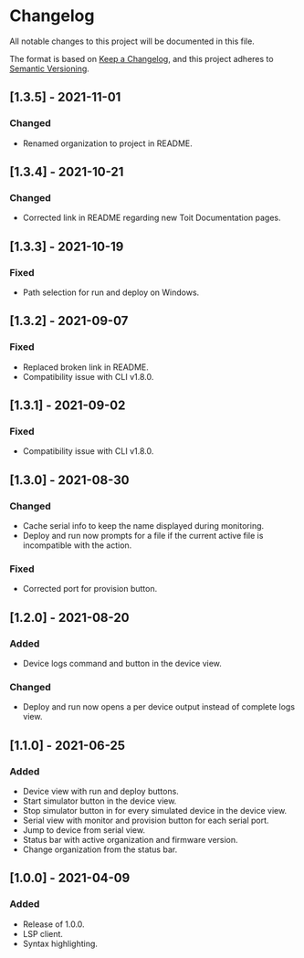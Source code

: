 # Changelog
All notable changes to this project will be documented in this file.

The format is based on [Keep a Changelog](https://keepachangelog.com/en/1.0.0/),
and this project adheres to [Semantic Versioning](https://semver.org/spec/v2.0.0.html).

## [1.3.5] - 2021-11-01
### Changed
- Renamed organization to project in README.

## [1.3.4] - 2021-10-21
### Changed
- Corrected link in README regarding new Toit Documentation pages.

## [1.3.3] - 2021-10-19
### Fixed
- Path selection for run and deploy on Windows.

## [1.3.2] - 2021-09-07
### Fixed
- Replaced broken link in README.
- Compatibility issue with CLI v1.8.0.

## [1.3.1] - 2021-09-02
### Fixed
- Compatibility issue with CLI v1.8.0.

## [1.3.0] - 2021-08-30
### Changed
- Cache serial info to keep the name displayed during monitoring.
- Deploy and run now prompts for a file if the current active file is incompatible with the action.

### Fixed
- Corrected port for provision button.

## [1.2.0] - 2021-08-20
### Added
- Device logs command and button in the device view.
### Changed
- Deploy and run now opens a per device output instead of complete logs view.

## [1.1.0] - 2021-06-25
### Added
- Device view with run and deploy buttons.
- Start simulator button in the device view.
- Stop simulator button in for every simulated device in the device view.
- Serial view with monitor and provision button for each serial port.
- Jump to device from serial view.
- Status bar with active organization and firmware version.
- Change organization from the status bar.

## [1.0.0] - 2021-04-09
### Added
- Release of 1.0.0.
- LSP client.
- Syntax highlighting.
